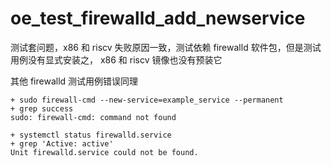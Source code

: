 # oe_test_firewalld_add_newservice

测试套问题，x86 和 riscv 失败原因一致，测试依赖 firewalld 软件包，但是测试用例没有显式安装之， x86 和 riscv 镜像也没有预装它

其他 firewalld 测试用例错误同理

```
+ sudo firewall-cmd --new-service=example_service --permanent
+ grep success
sudo: firewall-cmd: command not found

+ systemctl status firewalld.service
+ grep 'Active: active'
Unit firewalld.service could not be found.
```

